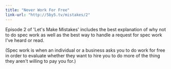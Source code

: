```yaml
---
title: "Never Work For Free"
link-url: "http://5by5.tv/mistakes/2"
---
```

<p>Episode 2 of 'Let's Make Mistakes' includes the best explanation of why not to do spec work as well as the best way to handle a request for spec work I've heard or read.</p>
<p>(Spec work is when an individual or a business asks you to do work for free in order to evaluate whether they want to hire you to do more of the thing they aren't willing to pay you for.)</p>
